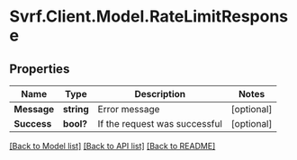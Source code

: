 # Svrf.Client.Model.RateLimitResponse
## Properties

Name | Type | Description | Notes
------------ | ------------- | ------------- | -------------
**Message** | **string** | Error message | [optional] 
**Success** | **bool?** | If the request was successful | [optional] 

[[Back to Model list]](../README.md#documentation-for-models) [[Back to API list]](../README.md#documentation-for-api-endpoints) [[Back to README]](../README.md)

